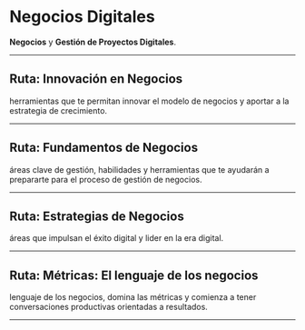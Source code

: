 # Negocios Digitales

 **Negocios** y **Gestión de Proyectos Digitales**.

---

## Ruta: Innovación en Negocios

 herramientas que te permitan innovar el modelo de negocios y aportar a la estrategia de crecimiento.



---

## Ruta: Fundamentos de Negocios

 áreas clave de gestión, habilidades y herramientas que te ayudarán a prepararte para el proceso de gestión de negocios.



---

## Ruta: Estrategias de Negocios

 áreas que impulsan el éxito digital y lider en la era digital.



---

## Ruta: Métricas: El lenguaje de los negocios

 lenguaje de los negocios, domina las métricas y comienza a tener conversaciones productivas orientadas a resultados.

---